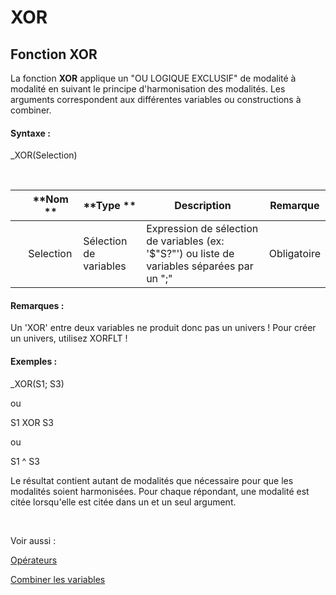 # XOR

## Fonction XOR

La fonction **XOR** applique un "OU LOGIQUE EXCLUSIF" de modalité à modalité en suivant le principe d'harmonisation des modalités. Les arguments correspondent aux différentes variables ou constructions à combiner.

#### Syntaxe :&nbsp;

\_XOR(Selection)

&nbsp;

| &nbsp; | **Nom ** | **Type ** | **Description** | **Remarque** |
| --- | --- | --- | --- | --- |
| &nbsp; | Selection | Sélection de variables | Expression de sélection de variables (ex: '$"S?"') ou liste de variables séparées par un ";" | Obligatoire |


#### Remarques :

Un 'XOR' entre deux variables ne produit donc pas un univers \! Pour créer un univers, utilisez XORFLT \!

#### Exemples :

\_XOR(S1; S3)

ou

S1 XOR S3

ou

S1 \^ S3

Le résultat contient autant de modalités que nécessaire pour que les modalités soient harmonisées. Pour chaque répondant, une modalité est citée lorsqu'elle est citée dans un et un seul argument.

&nbsp;

Voir aussi :&nbsp;

[Opérateurs](<Operateurs1.md>)

[Combiner les variables](<Combinerlesvariables1.md>)
